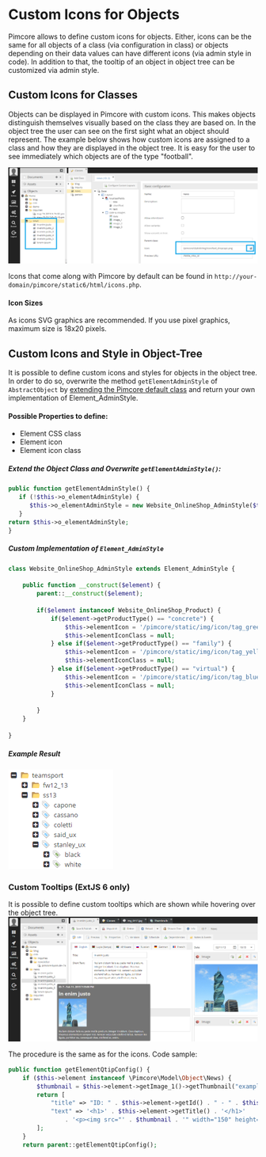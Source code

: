# Custom Icons for Objects

Pimcore allows to define custom icons for objects. Either, icons can be the same for all objects of a class 
(via configuration in class) or objects depending on their data values can have different icons (via admin style in code). 
In addition to that, the tooltip of an object in object tree can be customized via admin style.   

## Custom Icons for Classes

Objects can be displayed in Pimcore with custom icons. This makes objects distinguish themselves visually based on the 
class they are based on.
In the object tree the user can see on the first sight what an object should represent. The example below shows how 
custom icons are assigned to a class and how they are displayed in the object tree. It is easy for the user to see 
immediately which objects are of the type "football".

![Class Icons](../../../img/classes-icons1.png)

Icons that come along with Pimcore by default can be found in `http://your-domain/pimcore/static6/html/icons.php`.

#### Icon Sizes
As icons SVG graphics are recommended. If you use pixel graphics, maximum size is 18x20 pixels. 


## Custom Icons and Style in Object-Tree

It is possible to define custom icons and styles for objects in the object tree. 
In order to do so, overwrite the method `getElementAdminStyle` of `AbstractObject` by [extending the Pimcore 
 default class](./01_Inheritance.md) and return your own implementation of Element_AdminStyle.
 
#### Possible Properties to define:
* Element CSS class
* Element icon
* Element icon class

##### Extend the Object Class and Overwrite `getElementAdminStyle()`:
```php
public function getElementAdminStyle() {
   if (!$this->o_elementAdminStyle) {
      $this->o_elementAdminStyle = new Website_OnlineShop_AdminStyle($this);
   }
return $this->o_elementAdminStyle;
}
```

##### Custom Implementation of `Element_AdminStyle`
```php
class Website_OnlineShop_AdminStyle extends Element_AdminStyle {
 
    public function __construct($element) {
        parent::__construct($element);
 
        if($element instanceof Website_OnlineShop_Product) {
            if($element->getProductType() == "concrete") {
                $this->elementIcon = '/pimcore/static/img/icon/tag_green.png';
                $this->elementIconClass = null;
            } else if($element->getProductType() == "family") {
                $this->elementIcon = '/pimcore/static/img/icon/tag_yellow.png';
                $this->elementIconClass = null;
            } else if($element->getProductType() == "virtual") {
                $this->elementIcon = '/pimcore/static/img/icon/tag_blue.png';
                $this->elementIconClass = null;
            }
 
        }
    }
 
}
```

##### Example Result
![Class Icons](../../../img/classes-icons2.png)


### Custom Tooltips (ExtJS 6 only)

It is possible to define custom tooltips which are shown while hovering over the object tree.
![Class Icons](../../../img/classes-icons3.png)


The procedure is the same as for the icons. Code sample:
```php
public function getElementQtipConfig() {
    if ($this->element instanceof \Pimcore\Model\Object\News) {
        $thumbnail = $this->element->getImage_1()->getThumbnail("exampleResize");
        return [
            "title" => "ID: " . $this->element->getId() . " - " . $this->element->getDate(),
            "text" => '<h1>' . $this->element->getTitle() . '</h1>'
                . '<p><img src="' . $thumbnail . '" width="150" height="150"/></p> ' . $this->element->getShortText()
        ];
    }
    return parent::getElementQtipConfig();
```
